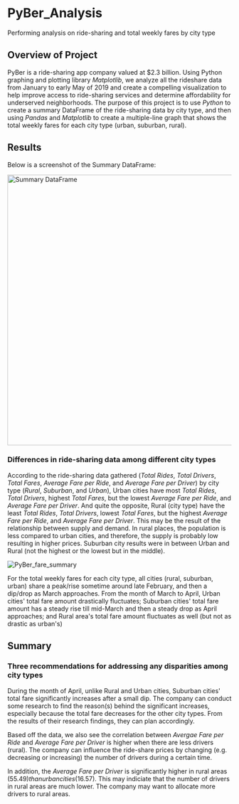 # PyBer_Analysis
Performing analysis on ride-sharing and total weekly fares by city type 


## Overview of Project
PyBer is a ride-sharing app company valued at $2.3 billion. Using Python graphing and plotting library *Matplotlib*, we analyze all the rideshare data from January to early May of 2019 and create a compelling visualization to help improve access to ride-sharing services and determine affordability for underserved neighborhoods. The purpose of this project is to use *Python* to create a summary DataFrame of the ride-sharing data by city type, and then using *Pandas* and *Matplotlib* to create a multiple-line graph that shows the total weekly fares for each city type (urban, suburban, rural).


## Results

Below is a screenshot of the Summary DataFrame:

<img width="609" alt="Summary DataFrame" src="https://user-images.githubusercontent.com/107021231/178688039-213e6ca3-fefb-4571-898c-4bbed3fc9ac1.png">


### Differences in ride-sharing data among different city types

According to the ride-sharing data gathered (*Total Rides*, *Total Drivers*, *Total Fares*, *Average Fare per Ride*, and *Average Fare per Driver*) by city type (*Rural*, *Suburban*, and *Urban*), Urban cities have most *Total Rides*, *Total Drivers*, highest *Total Fares*, but the lowest *Average Fare per Ride*, and *Average Fare per Driver*. And quite the opposite, Rural (city type) have the least *Total Rides*, *Total Drivers*, lowest *Total Fares*, but the highest *Average Fare per Ride*, and *Average Fare per Driver*. This may be the result of the relationship between supply and demand. In rural places, the population is less compared to urban cities, and therefore, the supply is probably low resulting in higher prices. Suburban city results were in between Urban and Rural (not the highest or the lowest but in the middle). 

![PyBer_fare_summary](https://user-images.githubusercontent.com/107021231/178688053-b8e6bf6f-eff0-4764-8431-d050ecdd077d.png)

For the total weekly fares for each city type, all cities (rural, suburban, urban) share a peak/rise sometime around late February, and then a dip/drop as March approaches. From the month of March to April, Urban cities' total fare amount drastically fluctuates; Suburban cities' total fare amount has a steady rise till mid-March and then a steady drop as April approaches; and Rural area's total fare amount fluctuates as well (but not as drastic as urban's)

## Summary

### Three recommendations for addressing any disparities among city types 

During the month of April, unlike Rural and Urban cities, Suburban cities' total fare significantly increases after a small dip. The company can conduct some research to find the reason(s) behind the significant increases, especially because the total fare decreases for the other city types. From the results of their research findings, they can plan accordingly. 

Based off the data, we also see the correlation between *Avergae Fare per Ride* and *Average Fare per Driver* is higher when there are less drivers (rural). The company can influence the ride-share prices by changing (e.g. decreasing or increasing) the number of drivers during a certain time. 

In addition, the *Average Fare per Driver* is significantly higher in rural areas ($55.49) than urban cities ($16.57). This may indiciate that the number of drivers in rural areas are much lower. The company may want to allocate more drivers to rural areas.   

